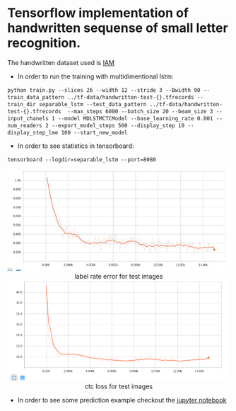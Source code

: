 # Tensorflow implementation of handwritten sequense of small letter recognition.

The handwritten dataset used is [IAM](http://www.fki.inf.unibe.ch/databases/iam-handwriting-database)

* In order to run the training with multidimentional lstm: 
```
python train.py --slices 26 --width 12 --stride 3 --Bwidth 90 --train_data_pattern ../tf-data/handwritten-test-{}.tfrecords --train_dir separable_lstm --test_data_pattern ../tf-data/handwritten-test-{}.tfrecords  --max_steps 6000 --batch_size 20 --beam_size 3 --input_chanels 1 --model MDLSTMCTCModel --base_learning_rate 0.001 --num_readers 2 --export_model_steps 500 --display_step 10 --display_step_lme 100 --start_new_model
```

* In order to see statistics in tensorboard:
```
tensorboard --logdir=separable_lstm --port=8080
```

<center>
<img src="./loss.png">
label rate error for test images  
</center>

<center>
<img src="./labelrateerror.png">
ctc loss for test images 
</center>


* In order to see some prediction example checkout the [jupyter notebook](https://github.com/johnsmithm/handwritten-tf-1.0/blob/master/inference%20example.ipynb)
